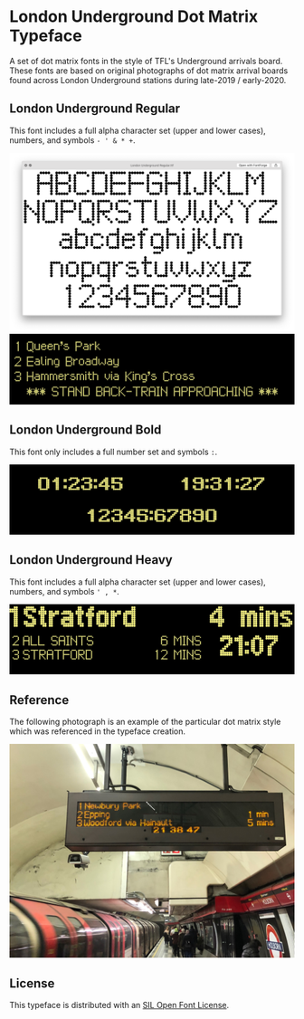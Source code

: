 # London Underground Dot Matrix Typeface

A set of dot matrix fonts in the style of TFL's Underground arrivals board. These fonts are based on original photographs of dot matrix arrival boards found across London Underground stations during late-2019 / early-2020.

## London Underground Regular

This font includes a full alpha character set (upper and lower cases), numbers, and symbols `- ' & * +`.

![London Underground Regular](resources/examples/London-Underground-Regular.png)![London Underground Regular Station Names](resources/examples/London-Underground-Regular-Station-Names.png)

## London Underground Bold

This font only includes a full number set and symbols `:`.

![London-Underground-Bold-Numbers](resources/examples/London-Underground-Bold-Numbers.png)

## London Underground Heavy

This font includes a full alpha character set (upper and lower cases), numbers, and symbols `' , *`.

![London-Underground-Heavy-Station-Names](resources/examples/London-Underground-Heavy-Station-Names.png)

## Reference

The following photograph is an example of the particular dot matrix style which was referenced in the typeface creation.

![London-Underground-Arrival-Board](resources/examples/London-Underground-Arrival-Board.jpeg)

## License

This typeface is distributed with an [SIL Open Font License](http://scripts.sil.org/OFL).